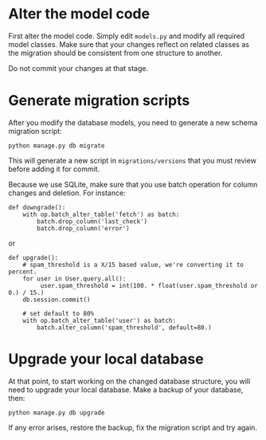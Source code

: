 Alter the model code
====================

First alter the model code. Simply edit ``models.py`` and modify all required model classes.
Make sure that your changes reflect on related classes as the migration should be consistent from one structure to another.

Do not commit your changes at that stage.

Generate migration scripts
==========================

After you modify the database models, you need to generate a new schema
migration script:

```
python manage.py db migrate
```

This will generate a new script in ``migrations/versions`` that you must review
before adding it for commit.

Because we use SQLite, make sure that you use batch operation for column changes and deletion. For instance:

```
def downgrade():
    with op.batch_alter_table('fetch') as batch:
        batch.drop_column('last_check')
        batch.drop_column('error')
```

or

```
def upgrade():
    # spam_threshold is a X/15 based value, we're converting it to percent.
    for user in User.query.all():
         user.spam_threshold = int(100. * float(user.spam_threshold or 0.) / 15.)
    db.session.commit()

    # set default to 80%
    with op.batch_alter_table('user') as batch:
        batch.alter_column('spam_threshold', default=80.)
```

Upgrade your local database
===========================

At that point, to start working on the changed database structure, you will need to upgrade your local database. Make a backup of your database, then:

```
python manage.py db upgrade
```

If any error arises, restore the backup, fix the migration script and try again.
